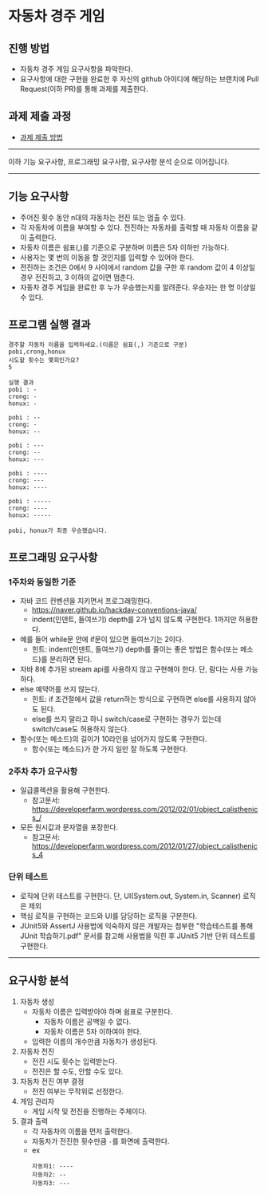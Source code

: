 # 자동차 경주 게임

## 진행 방법

* 자동차 경주 게임 요구사항을 파악한다.
* 요구사항에 대한 구현을 완료한 후 자신의 github 아이디에 해당하는 브랜치에 Pull Request(이하 PR)를 통해 과제를 제출한다.

## 과제 제출 과정

* [과제 제출 방법](https://github.com/next-step/nextstep-docs/tree/master/precourse)

---

이하 기능 요구사항, 프로그래밍 요구사항, 요구사항 분석 순으로 이어집니다.

---

## 기능 요구사항

- 주어진 횟수 동안 n대의 자동차는 전진 또는 멈출 수 있다.
- 각 자동차에 이름을 부여할 수 있다. 전진하는 자동차를 출력할 때 자동차 이름을 같이 출력한다.
- 자동차 이름은 쉼표(,)를 기준으로 구분하며 이름은 5자 이하만 가능하다.
- 사용자는 몇 번의 이동을 할 것인지를 입력할 수 있어야 한다.
- 전진하는 조건은 0에서 9 사이에서 random 값을 구한 후 random 값이 4 이상일 경우 전진하고, 3 이하의 값이면 멈춘다.
- 자동차 경주 게임을 완료한 후 누가 우승했는지를 알려준다. 우승자는 한 명 이상일 수 있다.

## 프로그램 실행 결과

```text
경주할 자동차 이름을 입력하세요.(이름은 쉼표(,) 기준으로 구분)
pobi,crong,honux
시도할 횟수는 몇회인가요?
5

실행 결과
pobi : -
crong: -
honux: -

pobi : --
crong: -
honux: --

pobi : ---
crong: --
honux: ---

pobi : ----
crong: ---
honux: ----

pobi : -----
crong: ----
honux: -----

pobi, honux가 최종 우승했습니다.
```

## 프로그래밍 요구사항

### 1주차와 동일한 기준

- 자바 코드 컨벤션을 지키면서 프로그래밍한다.
    - https://naver.github.io/hackday-conventions-java/
    - indent(인덴트, 들여쓰기) depth를 2가 넘지 않도록 구현한다. 1까지만 허용한다.
- 예를 들어 while문 안에 if문이 있으면 들여쓰기는 2이다.
    - 힌트: indent(인덴트, 들여쓰기) depth를 줄이는 좋은 방법은 함수(또는 메소드)를 분리하면 된다.
- 자바 8에 추가된 stream api를 사용하지 않고 구현해야 한다. 단, 람다는 사용 가능하다.
- else 예약어를 쓰지 않는다.
    - 힌트: if 조건절에서 값을 return하는 방식으로 구현하면 else를 사용하지 않아도 된다.
    - else를 쓰지 말라고 하니 switch/case로 구현하는 경우가 있는데 switch/case도 허용하지 않는다.
- 함수(또는 메소드)의 길이가 10라인을 넘어가지 않도록 구현한다.
    - 함수(또는 메소드)가 한 가지 일만 잘 하도록 구현한다.

### 2주차 추가 요구사항

- 일급콜렉션을 활용해 구현한다.
    - 참고문서: https://developerfarm.wordpress.com/2012/02/01/object_calisthenics_/
- 모든 원시값과 문자열을 포장한다.
    - 참고문서: https://developerfarm.wordpress.com/2012/01/27/object_calisthenics_4

### 단위 테스트

- 로직에 단위 테스트를 구현한다. 단, UI(System.out, System.in, Scanner) 로직은 제외
- 핵심 로직을 구현하는 코드와 UI를 담당하는 로직을 구분한다.
- JUnit5와 AssertJ 사용법에 익숙하지 않은 개발자는 첨부한 "학습테스트를 통해 JUnit 학습하기.pdf" 문서를 참고해 사용법을 익힌 후 JUnit5 기반 단위
  테스트를 구현한다.

---

## 요구사항 분석

1. 자동차 생성
    - 자동차 이름은 입력받아야 하며 쉼표로 구분한다.
        - 자동차 이름은 공백일 수 없다.
        - 자동차 이름은 5자 이하여야 한다.
    - 입력한 이름의 개수만큼 자동차가 생성된다.
2. 자동차 전진
    - 전진 시도 횟수는 입력받는다.
    - 전진은 할 수도, 안할 수도 있다.
3. 자동차 전진 여부 결정
    - 전진 여부는 무작위로 선정한다.
4. 게임 관리자
    - 게임 시작 및 전진을 진행하는 주체이다.
5. 결과 출력
    - 각 자동차의 이름을 먼저 출력한다.
    - 자동차가 전진한 횟수만큼 `-`를 화면에 출력한다.
    - ex
      ```
      자동차1: ----
      자동차2: --
      자동차3: ---
      ```
